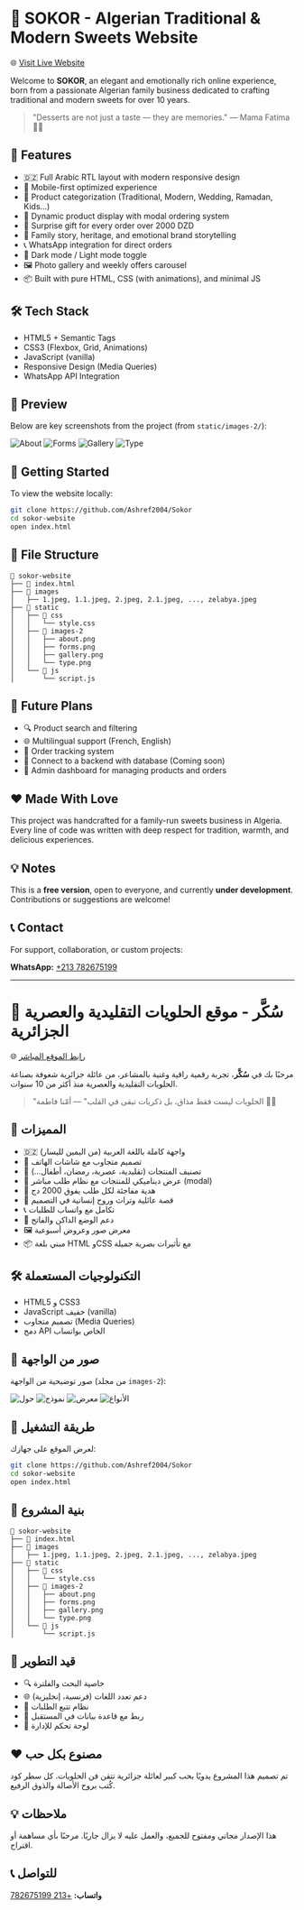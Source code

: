# 🍬 SOKOR - Algerian Traditional & Modern Sweets Website

🌐 [Visit Live Website](https://sokor.onrender.com)

Welcome to **SOKOR**, an elegant and emotionally rich online experience, born from a passionate Algerian family business dedicated to crafting traditional and modern sweets for over 10 years.

> "Desserts are not just a taste — they are memories." — Mama Fatima 👵💖

## 🌟 Features

- 🇩🇿 Full Arabic RTL layout with modern responsive design
- 📱 Mobile-first optimized experience
- 🧁 Product categorization (Traditional, Modern, Wedding, Ramadan, Kids...)
- 🛒 Dynamic product display with modal ordering system
- 🎁 Surprise gift for every order over 2000 DZD
- 🧠 Family story, heritage, and emotional brand storytelling
- 📞 WhatsApp integration for direct orders
- 🌙 Dark mode / Light mode toggle
- 🖼️ Photo gallery and weekly offers carousel
- 📦 Built with pure HTML, CSS (with animations), and minimal JS

## 🛠️ Tech Stack

- HTML5 + Semantic Tags
- CSS3 (Flexbox, Grid, Animations)
- JavaScript (vanilla)
- Responsive Design (Media Queries)
- WhatsApp API Integration

## 📸 Preview

Below are key screenshots from the project (from `static/images-2/`):

![About](static/images-2/about.png)
![Forms](static/images-2/forms.png)
![Gallery](static/images-2/gallery.png)
![Type](static/images-2/type.png)

## 🚀 Getting Started

To view the website locally:

```bash
git clone https://github.com/Ashref2004/Sokor
cd sokor-website
open index.html
```

## 📂 File Structure

```
📁 sokor-website
├── 📄 index.html
├── 📁 images
│   ├── 1.jpeg, 1.1.jpeg, 2.jpeg, 2.1.jpeg, ..., zelabya.jpeg
├── 📁 static
│   ├── 📁 css
│   │   └── style.css
│   ├── 📁 images-2
│   │   ├── about.png
│   │   ├── forms.png
│   │   ├── gallery.png
│   │   └── type.png
│   └── 📁 js
│       └── script.js

```

## 🔮 Future Plans

- 🔍 Product search and filtering
- 🌐 Multilingual support (French, English)
- 🧾 Order tracking system
- 🧬 Connect to a backend with database (Coming soon)
- 🧪 Admin dashboard for managing products and orders

## ❤️ Made With Love

This project was handcrafted for a family-run sweets business in Algeria. Every line of code was written with deep respect for tradition, warmth, and delicious experiences.

## 💡 Notes

This is a **free version**, open to everyone, and currently **under development**. Contributions or suggestions are welcome!

## 📞 Contact

For support, collaboration, or custom projects:

**WhatsApp:** [+213 782675199](https://wa.me/213782675199)

---

# 🍬 سُكَّر - موقع الحلويات التقليدية والعصرية الجزائرية

🌐 [رابط الموقع المباشر](https://sokor.onrender.com)

مرحبًا بك في **سُكَّر**، تجربة رقمية راقية وغنية بالمشاعر، من عائلة جزائرية شغوفة بصناعة الحلويات التقليدية والعصرية منذ أكثر من 10 سنوات.

> "الحلويات ليست فقط مذاق، بل ذكريات تبقى في القلب" — أمّنا فاطمة 👵💖

## 🌟 المميزات

- 🇩🇿 واجهة كاملة باللغة العربية (من اليمين لليسار)
- 📱 تصميم متجاوب مع شاشات الهاتف
- 🧁 تصنيف المنتجات (تقليدية، عصرية، رمضان، أطفال...)
- 🛒 عرض ديناميكي للمنتجات مع نظام طلب مباشر (modal)
- 🎁 هدية مفاجئة لكل طلب يفوق 2000 دج
- 🧠 قصة عائلية وتراث وروح إنسانية في التصميم
- 📞 تكامل مع واتساب للطلبات
- 🌙 دعم الوضع الداكن والفاتح
- 🖼️ معرض صور وعروض أسبوعية
- 📦 مبني بلغة HTML وCSS مع تأثيرات بصرية جميلة

## 🛠️ التكنولوجيات المستعملة

- HTML5 و CSS3
- JavaScript خفيف (vanilla)
- تصميم متجاوب (Media Queries)
- دمج API الخاص بواتساب

## 📸 صور من الواجهة

صور توضيحية من الواجهة (من مجلد `images-2`):

![حول](static/images-2/about.png)
![نموذج](static/images-2/forms.png)
![معرض](static/images-2/gallery.png)
![الأنواع](static/images-2/type.png)

## 🚀 طريقة التشغيل

لعرض الموقع على جهازك:

```bash
git clone https://github.com/Ashref2004/Sokor
cd sokor-website
open index.html
```

## 📂 بنية المشروع

```
📁 sokor-website
├── 📄 index.html
├── 📁 images
│   ├── 1.jpeg, 1.1.jpeg, 2.jpeg, 2.1.jpeg, ..., zelabya.jpeg
├── 📁 static
│   ├── 📁 css
│   │   └── style.css
│   ├── 📁 images-2
│   │   ├── about.png
│   │   ├── forms.png
│   │   ├── gallery.png
│   │   └── type.png
│   └── 📁 js
│       └── script.js

```

## 🧩 قيد التطوير

- 🔍 خاصية البحث والفلترة
- 🌐 دعم تعدد اللغات (فرنسية، إنجليزية)
- 🧾 نظام تتبع الطلبات
- 🧬 ربط مع قاعدة بيانات في المستقبل
- 🧪 لوحة تحكم للإدارة

## ❤️ مصنوع بكل حب

تم تصميم هذا المشروع يدويًا بحب كبير لعائلة جزائرية تتقن فن الحلويات. كل سطر كود كُتب بروح الأصالة والذوق الرفيع.

## 💡 ملاحظات

هذا الإصدار مجاني ومفتوح للجميع، والعمل عليه لا يزال جاريًا. مرحبًا بأي مساهمة أو اقتراح.

## 📞 للتواصل

**واتساب:** [+213 782675199 ](https://wa.me/213782675199)
